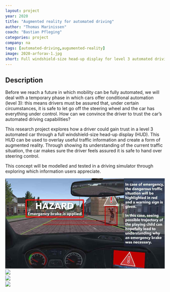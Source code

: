 ```yaml
---
layout: project
year: 2020
title: "Augmented reality for automated driving"
author: "Thomas Marinissen"
coach: "Bastian Pfleging"
categories: project
company: na
tags: [automated-driving,augumented-reality]
image: 2020-arforav-1.jpg
short: Full windshield-size head-up display for level 3 automated driving.
---
```


## Description
Before we reach a future in which mobility can be fully automated, we will deal with a temporary phase in which cars offer conditional automation (level 3): this means drivers must be assured that, under certain circumstances, it is safe to let go off the steering wheel and the car has everything under control. How can we convince the driver to trust the car’s automated driving capabilities?

This research project explores how a driver could gain trust in a level 3 automated car through a full windshield-size head-up display (HUD). This HUD can be used to overlay useful traffic information and create a form of augmented reality. Through showing its understanding of the current traffic situation, the car makes sure the driver feels assured it is safe to hand over steering control.

This concept will be modelled and tested in a driving simulator through exploring which information users appreciate.

<div class="project-image">
  <img src="/assets/img/2020-arforav-2.jpg">
</div>
<div class="project-image">
  <img src="/assets/img/2020-arforav-3.jpg">
</div>
<div class="project-image">
  <img src="/assets/img/2020-arforav-4.jpg">
</div>
<div class="project-image">
  <img src="/assets/img/2020-arforav-5.jpg">
</div>
